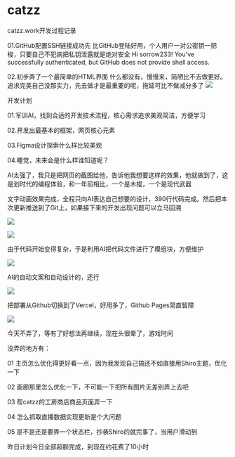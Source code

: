 # catzz
catzz.work开发过程记录

01.GitHub配置SSH链接成功先
比GitHub登陆好用，个人用户一对公密钥一把梭，只要自己不犯病把私钥泄露就是绝对安全
Hi sorrow233! You've successfully authenticated, but GitHub does not provide shell access.

02.初步弄了一个最简单的HTML界面
什么都没有，慢慢来，简陋比不去做更好。追求完美自己没那实力，先去做才是最重要的呢，拖延可比不做减分多了
![](https://img.k-on.live/img/image-20241224042854375.png)



开发计划

01.军训AI，找到合适的开发技术流程，核心需求追求美观简洁，方便学习

02.开发出最基本的框架，网页核心元素

03.Figma设计探索什么样比较美观

04.睡觉，未来会是什么样谁知道呢？





AI太强了，我只是把网页的截图给他，告诉他我想要这样的效果，他就做到了，这是划时代的编程体验，和一年前相比，一个是木棍，一个是现代武器



文字动画效果完成，全程只向AI表达自己想要的设计，390行代码完成。然后把本次更新推送到了Git上，如果接下来的开发出现问题可以立马回溯

![](https://img.k-on.live/img/image-20241224192033501.png)

![](https://img.k-on.live/img/image-20241224154557562.png)



由于代码开始变得复杂，于是利用AI把代码文件进行了模组块，方便维护

![](https://img.k-on.live/img/image-20241224195904803.png)



AI的自动文案和自动设计的，还行

![](https://img.k-on.live/img/image-20241224200230525.png)



把部署从Github切换到了Vercel，好用多了，Github Pages简直智障

![](https://img.k-on.live/img/image-20241224214355569.png)



今天不弄了，等有了好想法再继续，现在头很晕了，游戏时间

没弄的地方有：

01 主页怎么优化得更好看一点，因为我发现自己搞还不如直接用Shiro主题，优化一下

02 画廊那里怎么优化一下，不可能一下把所有图片无差别弄上去吧

03 帮catzz的工房商店商品页面弄一下

04 怎么抓取直播数据实现更新是个大问题

05 是不是还是要弄一个状态栏，抄袭Shiro的就完事了，当用户滑动到



昨日计划今日全部超额完成，到现在约花费了10小时

